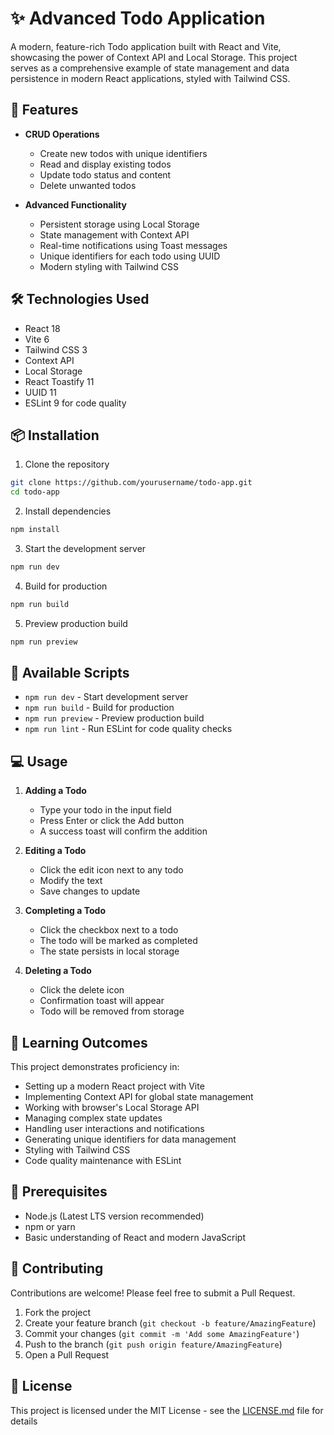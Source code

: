 # ✨ Advanced Todo Application

A modern, feature-rich Todo application built with React and Vite, showcasing the power of Context API and Local Storage. This project serves as a comprehensive example of state management and data persistence in modern React applications, styled with Tailwind CSS.

## 🚀 Features

- **CRUD Operations**
  - Create new todos with unique identifiers
  - Read and display existing todos
  - Update todo status and content
  - Delete unwanted todos

- **Advanced Functionality**
  - Persistent storage using Local Storage
  - State management with Context API
  - Real-time notifications using Toast messages
  - Unique identifiers for each todo using UUID
  - Modern styling with Tailwind CSS

## 🛠️ Technologies Used

- React 18
- Vite 6
- Tailwind CSS 3
- Context API
- Local Storage
- React Toastify 11
- UUID 11
- ESLint 9 for code quality

## 📦 Installation

1. Clone the repository
```bash
git clone https://github.com/yourusername/todo-app.git
cd todo-app
```

2. Install dependencies
```bash
npm install
```

3. Start the development server
```bash
npm run dev
```

4. Build for production
```bash
npm run build
```

5. Preview production build
```bash
npm run preview
```

## 🔧 Available Scripts

- `npm run dev` - Start development server
- `npm run build` - Build for production
- `npm run preview` - Preview production build
- `npm run lint` - Run ESLint for code quality checks

## 💻 Usage

1. **Adding a Todo**
   - Type your todo in the input field
   - Press Enter or click the Add button
   - A success toast will confirm the addition

2. **Editing a Todo**
   - Click the edit icon next to any todo
   - Modify the text
   - Save changes to update

3. **Completing a Todo**
   - Click the checkbox next to a todo
   - The todo will be marked as completed
   - The state persists in local storage

4. **Deleting a Todo**
   - Click the delete icon
   - Confirmation toast will appear
   - Todo will be removed from storage

## 🎯 Learning Outcomes

This project demonstrates proficiency in:

- Setting up a modern React project with Vite
- Implementing Context API for global state management
- Working with browser's Local Storage API
- Managing complex state updates
- Handling user interactions and notifications
- Generating unique identifiers for data management
- Styling with Tailwind CSS
- Code quality maintenance with ESLint

## 🔑 Prerequisites

- Node.js (Latest LTS version recommended)
- npm or yarn
- Basic understanding of React and modern JavaScript

## 🤝 Contributing

Contributions are welcome! Please feel free to submit a Pull Request.

1. Fork the project
2. Create your feature branch (`git checkout -b feature/AmazingFeature`)
3. Commit your changes (`git commit -m 'Add some AmazingFeature'`)
4. Push to the branch (`git push origin feature/AmazingFeature`)
5. Open a Pull Request

## 📄 License

This project is licensed under the MIT License - see the [LICENSE.md](LICENSE.md) file for details

